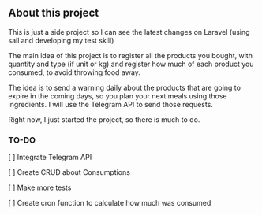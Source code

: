 ## About this project

This is just a side project so I can see the latest changes
on Laravel (using sail and developing my test skill)

The main idea of this project is to register all the products
you bought, with quantity and type (if unit or kg) and 
register how much of each product you consumed, to avoid 
throwing food away.

The idea is to send a warning daily about the products that
are going to expire in the coming days, so you plan your
next meals using those ingredients. I will use the Telegram 
API to send those requests.

Right now, I just started the project, so there is much to do.

### TO-DO

[ ] Integrate Telegram API

[ ] Create CRUD about Consumptions

[ ] Make more tests

[ ] Create cron function to calculate how much was consumed


